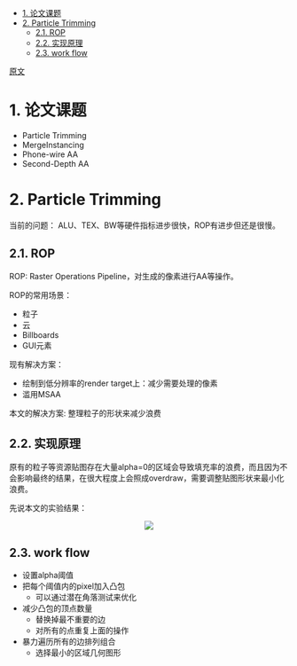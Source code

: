 <!-- TOC -->

- [1. 论文课题](#1-论文课题)
- [2. Particle Trimming](#2-particle-trimming)
  - [2.1. ROP](#21-rop)
  - [2.2. 实现原理](#22-实现原理)
  - [2.3. work flow](#23-work-flow)

<!-- /TOC -->
[原文](./Persson_GraphicsGemsForGames.pptx)

# 1. 论文课题
- Particle Trimming
- MergeInstancing
- Phone-wire AA
- Second-Depth AA

# 2. Particle Trimming
当前的问题：
ALU、TEX、BW等硬件指标进步很快，ROP有进步但还是很慢。

## 2.1. ROP
ROP: Raster Operations Pipeline，对生成的像素进行AA等操作。

ROP的常用场景：
- 粒子
- 云
- Billboards
- GUI元素

现有解决方案：
- 绘制到低分辨率的render target上：减少需要处理的像素
- 滥用MSAA

本文的解决方案:
整理粒子的形状来减少浪费

## 2.2. 实现原理
原有的粒子等资源贴图存在大量alpha=0的区域会导致填充率的浪费，而且因为不会影响最终的结果，在很大程度上会照成overdraw，需要调整贴图形状来最小化浪费。

先说本文的实验结果：
<div align="center">

![][ParticleTrimmingResults]

</div>

## 2.3. work flow
- 设置alpha阈值
- 把每个阈值内的pixel加入凸包
  - 可以通过潜在角落测试来优化
- 减少凸包的顶点数量
  - 替换掉最不重要的边
  - 对所有的点重复上面的操作
- 暴力遍历所有的边排列组合
  - 选择最小的区域几何图形



[ParticleTrimmingResults]: ./ParticleTrimmingResults.jpg
